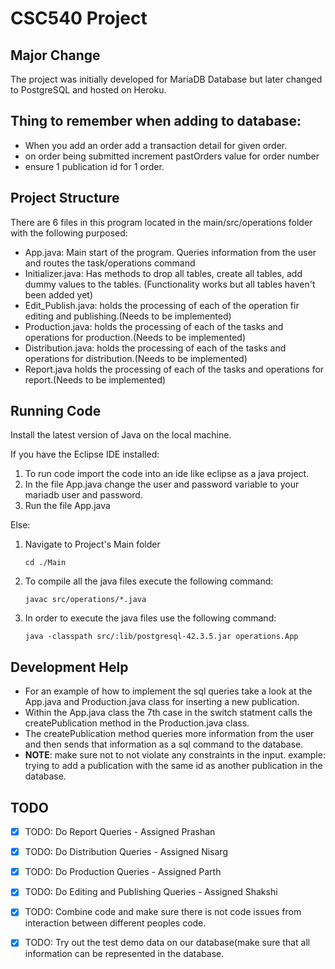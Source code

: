 # CSC540 Project 

## Major Change

The project was initially developed for MariaDB Database but later changed to PostgreSQL and hosted on Heroku.

## Thing to remember when adding to database: 
* When you add an order add a transaction detail for given order.
* on order being submitted increment pastOrders value for order number
* ensure 1 publication id for 1 order.


## Project Structure 

There are 6 files in this program located in the main/src/operations folder with the following purposed:
* App.java: Main start of the program. Queries information from the user and routes the task/operations command 
* Initializer.java: Has methods to drop all tables, create all tables, add dummy values to the tables. (Functionality works but all tables haven't been added yet)
* Edit_Publish.java: holds the processing of each of the operation fir editing and publishing.(Needs to be implemented)
* Production.java: holds the processing of each of the tasks and operations for production.(Needs to be implemented)
* Distribution.java: holds the processing of each of the tasks and operations for distribution.(Needs to be implemented)
* Report.java holds the processing of each of the tasks and operations for report.(Needs to be implemented)

## Running Code

Install the latest version of Java on the local machine. 

If you have the Eclipse IDE installed: 

1. To run code import the code into an ide like eclipse as a java project.
2. In the file App.java change the user and password variable to your mariadb user and password.
3. Run the file App.java

Else:

1. Navigate to Project's Main folder
    ```
    cd ./Main 
    ```
2. To compile all the java files execute the following command:
    ```
    javac src/operations/*.java
    ```
3. In order to execute the java files use the following command:
    ```
    java -classpath src/:lib/postgresql-42.3.5.jar operations.App
    ```

## Development Help

* For an example of how to implement the sql queries take a look at the App.java and Production.java class for inserting a new publication.
* Within the App.java class the 7th case in the switch statment calls the createPublication method in the Production.java class. 
* The createPublication method queries more information from the user and then sends that information as a sql command to the database.
* **NOTE**: make sure not to not violate any constraints in the input. example: trying to add a publication with the same id as another publication in the database. 

## TODO

- [x] TODO: Do Report Queries - Assigned Prashan
- [x] TODO: Do Distribution Queries - Assigned Nisarg
- [x] TODO: Do Production Queries - Assigned Parth
- [x] TODO: Do Editing and Publishing Queries - Assigned Shakshi
- [x] TODO: Combine code and make sure there is not code issues from interaction between different peoples code. 
- [x] TODO: Try out the test demo data on our database(make sure that all information can be represented in the database. 

